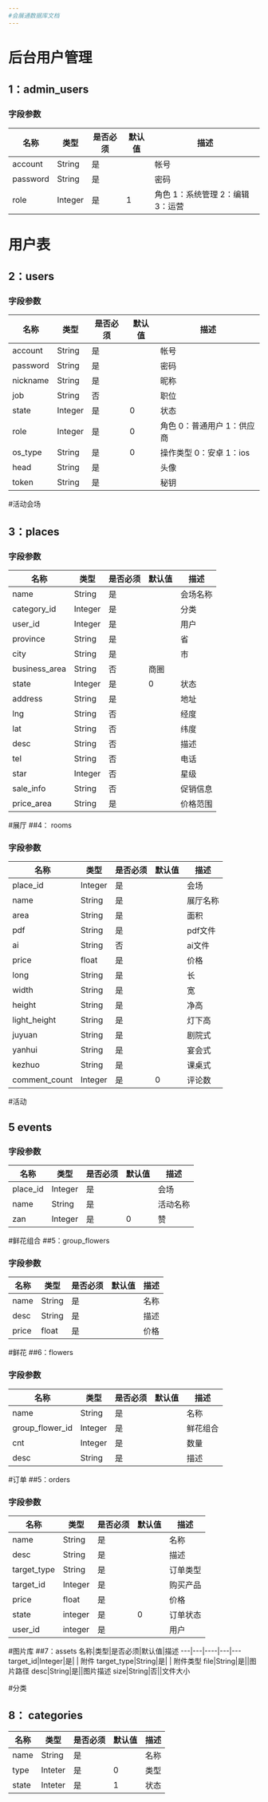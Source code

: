 ```yaml
---
#会展通数据库文档 
---
```


# 后台用户管理
## 1：admin_users
### 字段参数
名称|类型|是否必须|默认值|描述
---|---|----|---|---
account|String|是| |帐号
password|String|是| |密码
role|Integer| 是| 1 |角色 1：系统管理 2：编辑 3：运营
 
 
# 用户表
## 2：users
### 字段参数
名称|类型|是否必须|默认值|描述
---|---|----|---|---
account|String|是| |帐号
password|String|是| |密码
nickname|String|是| | 昵称
job|String|否| | 职位
state|Integer|是| 0 |状态
role|Integer| 是| 0 |角色 0：普通用户 1：供应商
os_type| String| 是| 0 |操作类型 0：安卓 1：ios
head|String|是||头像
token|String|是| | 秘钥 

#活动会场
## 3：places
### 字段参数
名称|类型|是否必须|默认值|描述
---|---|----|---|---
name|String |是| | 会场名称
category_id|Integer|是| |分类
user_id|Integer|是||用户
province|String|是||省
city|String|是||市
business_area|String|否|商圈
state|Integer| 是| 0 |状态
address|String|是| | 地址
lng|String | 否| | 经度
lat|String | 否| | 纬度
desc|String | 否| | 描述
tel|String | 否||电话
star|Integer|否||星级
sale_info|String| 否||促销信息
price_area |String|是 || 价格范围

#展厅
##4： rooms
### 字段参数
名称|类型|是否必须|默认值|描述
---|---|----|---|---
place_id|Integer|是| |会场
name|String |是| | 展厅名称
area|String |是| | 面积
pdf | String |是| | pdf文件
ai |String |否|| ai文件
price |float|是 || 价格
long |String |是|| 长
width |String |是|| 宽
height |String |是|| 净高
light_height |String |是|| 灯下高
juyuan|String|是||剧院式
yanhui|String|是||宴会式
kezhuo|String|是||课桌式
comment_count|Integer|是|0|评论数

#活动
## 5 events
### 字段参数
名称|类型|是否必须|默认值|描述
---|---|----|---|---
place_id|Integer|是| |会场
name|String |是| | 活动名称
zan|Integer|是| 0 |赞


#鲜花组合
##5：group_flowers
### 字段参数
名称|类型|是否必须|默认值|描述
---|---|----|---|---
name|String |是| | 名称
desc|String |是| | 描述
price|float|是 || 价格

#鲜花
##6：flowers
### 字段参数
名称|类型|是否必须|默认值|描述
---|---|----|---|---
name|String |是| | 名称
group_flower_id|Integer|是| |鲜花组合
cnt|Integer|是 || 数量
desc|String |是| | 描述

#订单
##5：orders
### 字段参数
名称|类型|是否必须|默认值|描述
---|---|----|---|---
name|String |是| | 名称
desc|String |是| | 描述
target_type|String|是|| 订单类型 
target_id |Integer|是|| 购买产品
price |float|是 || 价格
state|integer|是|0| 订单状态
user_id|integer|是| |用户

#图片库
##7：assets
名称|类型|是否必须|默认值|描述
---|---|----|---|---
target_id|Integer|是| | 附件
target_type|String|是| | 附件类型
file|String|是||图片路径
desc|String|是||图片描述
size|String|否||文件大小

#分类
## 8： categories
名称|类型|是否必须|默认值|描述
---|---|----|---|---
name|String|是||名称
type|Inteter|是|0|类型
state|Inteter|是|1|状态
